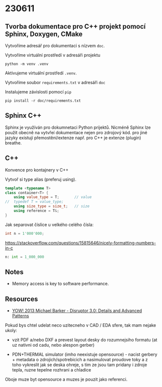 # 230611

## Tvorba dokumentace pro C++ projekt pomocí Sphinx, Doxygen, CMake

Vytvoříme adresář pro dokumentaci s nízvem `doc`.

Vytvoříme virtuální prostředí v adresáři projektu

    python -m venv .venv

Aktivujeme virtuální prostředí `.venv`.

Vytvoříme soubor `requirements.txt` v adresáři `doc`

Instalujeme závislosti pomocí `pip`

    pip install -r doc/requirements.txt

## Sphinx C++

Sphinx je využíván pro dokumnetaci Python prijektů. Nicméně Sphinx lze použít obecně na vytvřeí dokumentace nejen pro zdrojový kód. pro jiné jazyky existují přemostění/extenze např. pro C++ je extenze (plugin) breathe.

## C++

Konvence pro kontajnery v C++

Vytvoř si type alias (preferuj using).

```cpp
template <typename T>
class container<T> {
    using value_type = T;       // value
//  typedef T = value_type;
    using size_type = size_t;   // size
    using reference = T&;
}
```

Jak separovat číslice u velkého celého čísla:

```cpp
int n = 1'000'000;
```
<https://stackoverflow.com/questions/15815646/nicely-formatting-numbers-in-c>

```python
n: int = 1_000_000 
```

## Notes

- Memory access is key to software performance.

## Resources

- [YOW! 2013 Michael Barker - Disruptor 3.0: Details and Advanced Patterns](https://www.youtube.com/watch?v=2Be_Lqa35Y0&ab_channel=SkillsMatter)

Pokud bys chtel udelat neco uzitecneho v CAD / EDA sfere, tak mam nejake ukoly:

- vzit PDF a/nebo DXF a prevest layout desky do rozumnejsiho formatu (at uz nativni od cadu, nebo alespon gerber)

- PDN+THERMAL simulator (imho neexistuje opensource) - nacist gerbery + metadata o zdrojich/spotrebicich a nasimulovat proudove toky a z toho vykreslit jak se deska ohreje, s tim ze jsou tam pridany i zdroje tepla, ruzne tepelne rozhrani a chladice

Oboje muze byt opensource a muzes je pouzit jako referenci.
